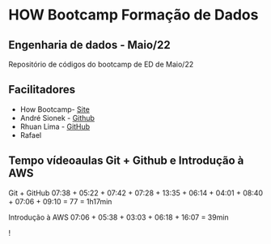 # HOW Bootcamp Formação de Dados

## Engenharia de dados - Maio/22

Repositório de códigos do bootcamp de ED de Maio/22

## Facilitadores


* How Bootcamp- [Site](https://howedu.com.br)
* André Sionek - [Github](https://github.com/andresionek91)
* Rhuan Lima - [GitHub](https://github.com/rhuanlima)
* Rafael 


## Tempo vídeoaulas Git + Github e Introdução à AWS

Git + GitHub
07:38 + 05:22 + 07:42 + 07:28 + 13:35 + 06:14 + 04:01 + 08:40 + 07:06 + 09:10 = 77 = 1h17min

Introdução à AWS
07:06 + 05:38 + 03:03 + 06:18 + 16:07 = 39min

!